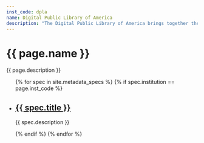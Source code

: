 ```yaml
---
inst_code: dpla
name: Digital Public Library of America
description: "The Digital Public Library of America brings together the riches of America's libraries, archives, and museums, and makes them freely available to the world."
---
```


<h1>{{ page.name }}</h1>

{{ page.description }}

<ul>
    {% for spec in site.metadata_specs %}
        {% if spec.institution == page.inst_code %}
            <li>
                <h2><a href="{{ spec.url}}">{{ spec.title }}</a></h2>
                <p>{{ spec.description }}</p>
            </li>
        {% endif %}
    {% endfor %}
</ul>